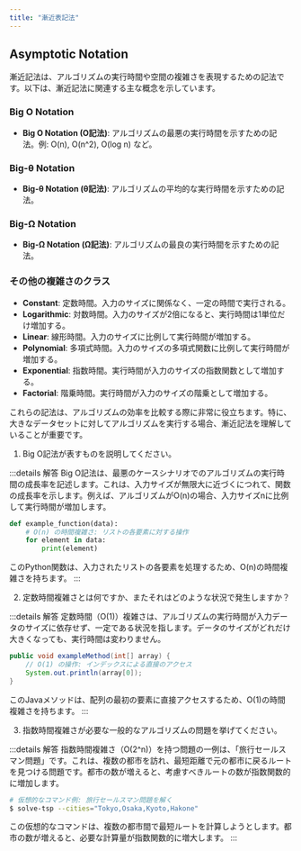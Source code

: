 ```yaml
---
title: "漸近表記法"
---
```

## Asymptotic Notation

漸近記法は、アルゴリズムの実行時間や空間の複雑さを表現するための記法です。以下は、漸近記法に関連する主な概念を示しています。

### Big O Notation
- **Big O Notation (O記法)**: アルゴリズムの最悪の実行時間を示すための記法。例: O(n), O(n^2), O(log n) など。

### Big-θ Notation
- **Big-θ Notation (θ記法)**: アルゴリズムの平均的な実行時間を示すための記法。

### Big-Ω Notation
- **Big-Ω Notation (Ω記法)**: アルゴリズムの最良の実行時間を示すための記法。

### その他の複雑さのクラス
- **Constant**: 定数時間。入力のサイズに関係なく、一定の時間で実行される。
- **Logarithmic**: 対数時間。入力のサイズが2倍になると、実行時間は1単位だけ増加する。
- **Linear**: 線形時間。入力のサイズに比例して実行時間が増加する。
- **Polynomial**: 多項式時間。入力のサイズの多項式関数に比例して実行時間が増加する。
- **Exponential**: 指数時間。実行時間が入力のサイズの指数関数として増加する。
- **Factorial**: 階乗時間。実行時間が入力のサイズの階乗として増加する。

これらの記法は、アルゴリズムの効率を比較する際に非常に役立ちます。特に、大きなデータセットに対してアルゴリズムを実行する場合、漸近記法を理解していることが重要です。

1. Big O記法が表すものを説明してください。

:::details 解答
Big O記法は、最悪のケースシナリオでのアルゴリズムの実行時間の成長率を記述します。これは、入力サイズが無限大に近づくにつれて、関数の成長率を示します。例えば、アルゴリズムがO(n)の場合、入力サイズnに比例して実行時間が増加します。

```python
def example_function(data):
    # O(n) の時間複雑さ: リストの各要素に対する操作
    for element in data:
        print(element)
```
このPython関数は、入力されたリストの各要素を処理するため、O(n)の時間複雑さを持ちます。
:::

2. 定数時間複雑さとは何ですか、またそれはどのような状況で発生しますか？

:::details 解答
定数時間（O(1)）複雑さは、アルゴリズムの実行時間が入力データのサイズに依存せず、一定である状況を指します。データのサイズがどれだけ大きくなっても、実行時間は変わりません。

```java
public void exampleMethod(int[] array) {
    // O(1) の操作: インデックスによる直接のアクセス
    System.out.println(array[0]);
}
```
このJavaメソッドは、配列の最初の要素に直接アクセスするため、O(1)の時間複雑さを持ちます。
:::

3. 指数時間複雑さが必要な一般的なアルゴリズムの問題を挙げてください。

:::details 解答
指数時間複雑さ（O(2^n)）を持つ問題の一例は、「旅行セールスマン問題」です。これは、複数の都市を訪れ、最短距離で元の都市に戻るルートを見つける問題です。都市の数が増えると、考慮すべきルートの数が指数関数的に増加します。

```bash
# 仮想的なコマンド例: 旅行セールスマン問題を解く
$ solve-tsp --cities="Tokyo,Osaka,Kyoto,Hakone"
```
この仮想的なコマンドは、複数の都市間で最短ルートを計算しようとします。都市の数が増えると、必要な計算量が指数関数的に増大します。
:::
